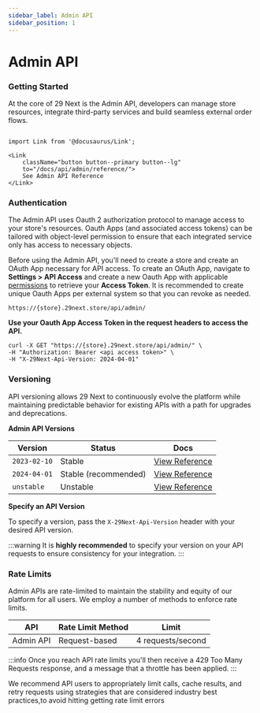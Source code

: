 ```yaml
---
sidebar_label: Admin API
sidebar_position: 1
---
```

# Admin API

### Getting Started

<!-- At the core of 29 Next is the Admin API, developers can seamless build custom store operations, create orders, and integrate third-party services. Empower your business with streamlined control and endless possibilities, all through our intuitive and powerful API. -->

At the core of 29 Next is the Admin API, developers can manage store resources, integrate third-party services and build seamless external order flows.



```mdx-code-block

import Link from '@docusaurus/Link';

<Link
    className="button button--primary button--lg"
    to="/docs/api/admin/reference/">
    See Admin API Reference
</Link>

```

### Authentication


The Admin API uses Oauth 2 authorization protocol to manage access to your store's resources. Oauth Apps (and associated access tokens) can be tailored with object-level permission to ensure that each integrated service only has access to necessary objects.

Before using the Admin API, you'll need to create a store and create an OAuth App necessary for API access. To create an OAuth App, navigate to **Settings > API Access** and create a new Oauth App with applicable [permissions](permissions.md) to retrieve your **Access Token**.  It is recommended to create unique Oauth Apps per external system so that you can revoke as needed.

```shell title="Admin API Path"
https://{store}.29next.store/api/admin/
```


**Use your Oauth App Access Token in the request headers to access the API.**

```shell title="Example Request"
curl -X GET "https://{store}.29next.store/api/admin/" \
-H "Authorization: Bearer <api access token>" \
-H "X-29Next-Api-Version: 2024-04-01"
```

### Versioning

API versioning allows 29 Next to continuously evolve the platform while maintaining predictable behavior for existing APIs with a path for upgrades and deprecations.

**Admin API Versions**

| Version | Status | Docs |
| ---- | ---- | ---- |
| `2023-02-10` | Stable | [View Reference](/docs/api/admin/reference/?v=2023-02-10) |
| `2024-04-01` | Stable (recommended) | [View Reference](/docs/api/admin/reference/?v=2024-04-01) |
| `unstable` | Unstable | [View Reference](/docs/api/admin/reference/?v=unstable) |


**Specify an API Version**

To specify a version, pass the `X-29Next-Api-Version` header with your desired API version.

:::warning
It is **highly recommended** to specify your version on your API requests to ensure consistency for your integration.
:::


### Rate Limits

Admin APIs are rate-limited to maintain the stability and equity of our platform for all users. We employ a number of methods to enforce rate limits.

| API | Rate Limit Method | Limit |
| ---- | ---- | ---- |
| Admin API | Request-based | 4 requests/second |

:::info
Once you reach API rate limits you'll then receive a 429 Too Many Requests response, and a message that a throttle has been applied.
:::


We recommend API users to appropriately limit calls, cache results, and retry requests using strategies that are considered industry best practices,to avoid hitting getting rate limit errors
